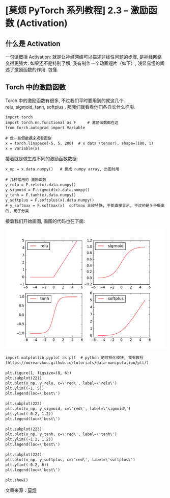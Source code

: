 # [莫烦 PyTorch 系列教程] 2.3 – 激励函数 (Activation)

## 什么是 Activation

一句话概括 Activation: 就是让神经网络可以描述非线性问题的步骤, 是神经网络变得更强大. 如果还不是特别了解, 我有制作一个动画短片（如下）, 浅显易懂的阐述了激励函数的作用. 包懂.

## Torch 中的激励函数

Torch 中的激励函数有很多, 不过我们平时要用到的就这几个.  relu, sigmoid, tanh, softplus . 那我们就看看他们各自长什么样啦.

```
import torch
import torch.nn.functional as F     # 激励函数都在这
from torch.autograd import Variable

# 做一些假数据来观看图像
x = torch.linspace(-5, 5, 200)  # x data (tensor), shape=(100, 1)
x = Variable(x)
```

接着就是做生成不同的激励函数数据:

```
x_np = x.data.numpy()   # 换成 numpy array, 出图时用

# 几种常用的 激励函数
y_relu = F.relu(x).data.numpy()
y_sigmoid = F.sigmoid(x).data.numpy()
y_tanh = F.tanh(x).data.numpy()
y_softplus = F.softplus(x).data.numpy()
# y_softmax = F.softmax(x)  softmax 比较特殊, 不能直接显示, 不过他是关于概率的, 用于分类
```

接着我们开始画图, 画图的代码也在下面:

![](img/f1108a1b6941305fa7a39e488c023fe9.png)

```
import matplotlib.pyplot as plt  # python 的可视化模块, 我有教程 (https://morvanzhou.github.io/tutorials/data-manipulation/plt/)

plt.figure(1, figsize=(8, 6))
plt.subplot(221)
plt.plot(x_np, y_relu, c=\'red\', label=\'relu\')
plt.ylim((-1, 5))
plt.legend(loc=\'best\')

plt.subplot(222)
plt.plot(x_np, y_sigmoid, c=\'red\', label=\'sigmoid\')
plt.ylim((-0.2, 1.2))
plt.legend(loc=\'best\')

plt.subplot(223)
plt.plot(x_np, y_tanh, c=\'red\', label=\'tanh\')
plt.ylim((-1.2, 1.2))
plt.legend(loc=\'best\')

plt.subplot(224)
plt.plot(x_np, y_softplus, c=\'red\', label=\'softplus\')
plt.ylim((-0.2, 6))
plt.legend(loc=\'best\')

plt.show()
```

文章来源：[莫烦](https://www.pytorchtutorial.com/goto/https://morvanzhou.github.io/)